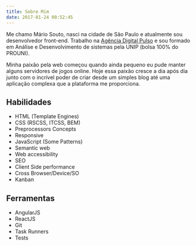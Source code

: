 ```yaml
---
title: Sobre Mim
date: 2017-01-24 00:52:45
---
```

Me chamo Mário Souto, nasci na cidade de São Paulo e atualmente sou desenvolvedor front-end. Trabalho na [Agência Digital Pulso](http://www.agenciapulso.com.br/) e sou formado em Análise e Desenvolvimento de sistemas pela UNIP (bolsa 100% do PROUNI).

Minha paixão pela web começou quando ainda pequeno eu pude manter alguns servidores de jogos online. Hoje essa paixão cresce a dia após dia junto com o incrível poder de criar desde um simples blog até uma aplicação complexa que a plataforma me proporciona.

## Habilidades

* HTML (Template Engines)
* CSS (RSCSS, ITCSS, BEM)
* Preprocessors Concepts
* Responsive
* JavaScript (Some Patterns)
* Semantic web
* Web accessibility
* SEO
* Client Side performance
* Cross Browser/Device/SO
* Kanban

## Ferramentas

* AngularJS
* ReactJS
* Git
* Task Runners
* Tests
 
